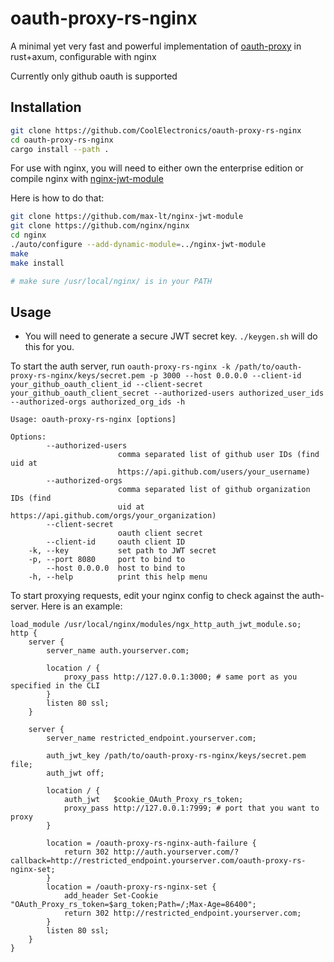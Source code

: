 # oauth-proxy-rs-nginx

A minimal yet very fast and powerful implementation of [oauth-proxy](https://github.com/oauth2-proxy/oauth2-proxy) in rust+axum, configurable with nginx

Currently only github oauth is supported

## Installation

```sh
git clone https://github.com/CoolElectronics/oauth-proxy-rs-nginx
cd oauth-proxy-rs-nginx
cargo install --path .
```

For use with nginx, you will need to either own the enterprise edition or compile nginx with [nginx-jwt-module](https://github.com/max-lt/nginx-jwt-module)

Here is how to do that:

```sh
git clone https://github.com/max-lt/nginx-jwt-module
git clone https://github.com/nginx/nginx
cd nginx
./auto/configure --add-dynamic-module=../nginx-jwt-module
make
make install

# make sure /usr/local/nginx/ is in your PATH
```

## Usage

- You will need to generate a secure JWT secret key. `./keygen.sh` will do this for you.

To start the auth server, run `oauth-proxy-rs-nginx -k /path/to/oauth-proxy-rs-nginx/keys/secret.pem -p 3000 --host 0.0.0.0 --client-id your_github_oauth_client_id --client-secret your_github_oauth_client_secret --authorized-users authorized_user_ids --authorized-orgs authorized_org_ids -h`

```
Usage: oauth-proxy-rs-nginx [options]

Options:
        --authorized-users
                        comma separated list of github user IDs (find uid at
                        https://api.github.com/users/your_username)
        --authorized-orgs
                        comma separated list of github organization IDs (find
                        uid at https://api.github.com/orgs/your_organization)
        --client-secret
                        oauth client secret
        --client-id     oauth client ID
    -k, --key           set path to JWT secret
    -p, --port 8080     port to bind to
        --host 0.0.0.0  host to bind to
    -h, --help          print this help menu
```

To start proxying requests, edit your nginx config to check against the auth-server. Here is an example:

```nginx
load_module /usr/local/nginx/modules/ngx_http_auth_jwt_module.so;
http {
    server {
        server_name auth.yourserver.com;

	    location / {
        	proxy_pass http://127.0.0.1:3000; # same port as you specified in the CLI
    	}
        listen 80 ssl;
    }

    server {
        server_name restricted_endpoint.yourserver.com;

        auth_jwt_key /path/to/oauth-proxy-rs-nginx/keys/secret.pem file;
        auth_jwt off;

	    location / {
            auth_jwt   $cookie_OAuth_Proxy_rs_token;
        	proxy_pass http://127.0.0.1:7999; # port that you want to proxy
    	}

        location = /oauth-proxy-rs-nginx-auth-failure {
            return 302 http://auth.yourserver.com/?callback=http://restricted_endpoint.yourserver.com/oauth-proxy-rs-nginx-set;
        }
        location = /oauth-proxy-rs-nginx-set {
            add_header Set-Cookie "OAuth_Proxy_rs_token=$arg_token;Path=/;Max-Age=86400";
            return 302 http://restricted_endpoint.yourserver.com;
        }
        listen 80 ssl;
    }
}
```
